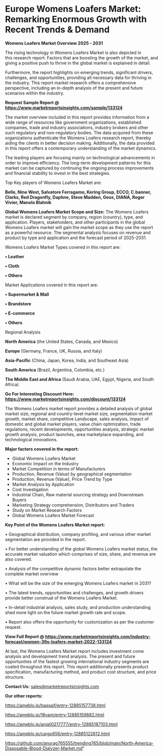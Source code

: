# Europe Womens Loafers Market: Remarking Enormous Growth with Recent Trends & Demand

<Strong> Womens Loafers Market Overview 2025 - 2031</strong>

The rising technology in Womens Loafers Market is also depicted in this research report. Factors that are boosting the growth of the market, and giving a positive push to thrive in the global market is explained in detail.

Furthermore, the report highlights on emerging trends, significant drivers, challenges, and opportunities, providing all necessary data for thriving in the industry. This report market research offers a comprehensive perspective, including an in-depth analysis of the present and future scenarios within the industry.

<strong>Request Sample Report @ <a href=https://www.marketreportsinsights.com/sample/133124>https://www.marketreportsinsights.com/sample/133124</a></strong>

The market overview included in this report provides information from a wide range of resources like government organizations, established companies, trade and industry associations, industry brokers and other such regulatory and non-regulatory bodies. The data acquired from these organizations authenticate the Womens Loafers research report, thereby aiding the clients in better decision making. Additionally, the data provided in this report offers a contemporary understanding of the market dynamics.

The leading players are focusing mainly on technological advancements in order to improve efficiency. The long-term development patterns for this market can be captured by continuing the ongoing process improvements and financial stability to invest in the best strategies.

Top Key players of Womens Loafers Market are:

<strong>Belle, Nine West, Salvatore Ferragamo, Kering Group, ECCO, C.banner, Clarks, Red Dragonfly, Daphne, Steve Madden, Geox, DIANA, Roger Vivier, Manolo Blahnik</strong>

<strong><b>Global Womens Loafers Market Scope and Size:</b></strong>
The Womens Loafers market is declared segment by company, region (country), type, and application. Players, stakeholders, and other participants in the global Womens Loafers market will gain the market scope as they use the report as a powerful resource. The segmental analysis focuses on revenue and product by type and application and the forecast period of 2025-2031.

Womens Loafers Market Types covered in this report are:

<strong>• Leather

• Cloth

• Others</strong>

Market Applications covered in this report are:

<strong>• Supermarket & Mall

• Brandstore

• E-commerce

• Others</strong> 

Regional Analysis

<strong>North America</strong> (the United States, Canada, and Mexico)

<strong>Europe</strong> (Germany, France, UK, Russia, and Italy)

<strong>Asia-Pacific</strong> (China, Japan, Korea, India, and Southeast Asia)

<strong>South America</strong> (Brazil, Argentina, Colombia, etc.)

<strong>The Middle East and Africa</strong> (Saudi Arabia, UAE, Egypt, Nigeria, and South Africa)

<strong>Go For Interesting Discount Here: <a href=https://www.marketreportsinsights.com/discount/133124>https://www.marketreportsinsights.com/discount/133124</a></strong>

The Womens Loafers market report provides a detailed analysis of global market size, regional and country-level market size, segmentation market growth, market share, competitive Landscape, sales analysis, impact of domestic and global market players, value chain optimization, trade regulations, recent developments, opportunities analysis, strategic market growth analysis, product launches, area marketplace expanding, and technological innovations.

<strong><b>Major factors covered in the report:</b></strong>
<ul>
  <li>Global Womens Loafers Market </li>
  <li>Economic Impact on the Industry</li>
  <li>Market Competition in terms of Manufacturers</li>
  <li>Production, Revenue (Value) by geographical segmentation</li>
  <li>Production, Revenue (Value), Price Trend by Type</li>
  <li>Market Analysis by Application</li>
  <li>Cost Investigation</li>
  <li>Industrial Chain, Raw material sourcing strategy and Downstream Buyers</li>
  <li>Marketing Strategy comprehension, Distributors and Traders</li>
  <li>Study on Market Research Factors</li>
  <li>Global Womens Loafers Market Forecast</li>
</ul>

<strong><b>Key Point of the Womens Loafers Market report:</b></strong>

• Geographical distribution, company profiling, and various other market segmentation are provided in the report.

• For better understanding of the global Womens Loafers market status, the accurate market valuation which comprises of size, share, and revenue are also covered.

• Analysis of the competitive dynamic factors better extrapolate the complete market overview

• What will be the size of the emerging Womens Loafers market in 2031?

• The latest trends, opportunities and challenges, and growth drivers provide better construal of the Womens Loafers Market.

• In-detail industrial analysis, sales study, and production understanding shed more light on the future market growth rate and scope.

• Report also offers the opportunity for customization as per the customer request.

<strong><b>View Full Report @ <a href=https://www.marketreportsinsights.com/industry-forecast/women-39s-loafers-market-2022-133124>https://www.marketreportsinsights.com/industry-forecast/women-39s-loafers-market-2022-133124</a></b></strong>


At last, the Womens Loafers Market report includes investment come analysis and development trend analysis. The present and future opportunities of the fastest growing international industry segments are coated throughout this report. This report additionally presents product specification, manufacturing method, and product cost structure, and price structure.

<strong>Contact Us:</strong>
sales@marketreportsinsights.com

<strong>Our other reports:</strong>

<a href=https://ameblo.jp/haqsaif/entry-12885157738.html>https://ameblo.jp/haqsaif/entry-12885157738.html</a>

<a href=https://ameblo.jp/18yam/entry-12885159882.html>https://ameblo.jp/18yam/entry-12885159882.html</a>

<a href=https://ameblo.jp/anjali0217777/entry-12885187103.html>https://ameblo.jp/anjali0217777/entry-12885187103.html</a>

<a href=https://ameblo.jp/cargo656/entry-12885122612.html>https://ameblo.jp/cargo656/entry-12885122612.html</a>

<a href=https://github.com/anurag765555/trending765/blob/main/North-America-Disposable-Blood-Dialyzer-Market.md>https://github.com/anurag765555/trending765/blob/main/North-America-Disposable-Blood-Dialyzer-Market.md</a>"
